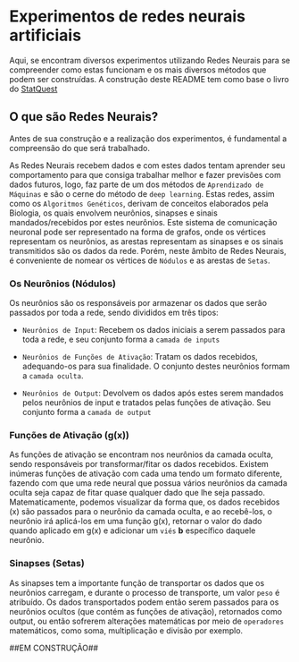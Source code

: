 # Experimentos de redes neurais artificiais

Aqui, se encontram diversos experimentos utilizando Redes Neurais para se compreender como estas funcionam e os mais diversos métodos que podem ser construídas.
A construção deste README tem como base o livro do [StatQuest](https://statquest.org/statquest-store/ "StatQuest Store")

## O que são Redes Neurais?

Antes de sua construção e a realização dos experimentos, é fundamental a compreensão do que será trabalhado. 

As Redes Neurais recebem dados e com estes dados tentam aprender seu comportamento para que consiga trabalhar melhor e fazer previsões com dados futuros, logo, faz parte de um dos métodos de `Aprendizado de Máquinas` e são o cerne do método de `deep learning`.
Estas redes, assim como os `Algoritmos Genéticos`, derivam de conceitos elaborados pela Biologia, os quais envolvem neurônios, sinapses e sinais mandados/recebidos por estes neurônios. Este sistema de comunicação neuronal pode ser representado na forma de grafos, onde os vértices representam os neurônios, as arestas representam as sinapses e os sinais transmitidos são os dados da rede. Porém, neste âmbito de Redes Neurais, é conveniente de nomear os vértices de `Nódulos` e as arestas de `Setas`.

### Os Neurônios (Nódulos)

Os neurônios são os responsáveis por armazenar os dados que serão passados por toda a rede, sendo divididos em três tipos:

- `Neurônios de Input`: Recebem os dados iniciais a serem passados para toda a rede, e seu conjunto forma a `camada de inputs`

- `Neurônios de Funções de Ativação`: Tratam os dados recebidos, adequando-os para sua finalidade. O conjunto destes neurônios formam a `camada oculta`.

- `Neurônios de Output`: Devolvem os dados após estes serem mandados pelos neurônios de input e tratados pelas funções de ativação. Seu conjunto forma a `camada de output`

### Funções de Ativação (g(x))

As funções de ativação se encontram nos neurônios da camada oculta, sendo responsáveis por transformar/fitar os dados recebidos. Existem inúmeras funções de ativação com cada uma tendo um formato diferente, fazendo com que uma rede neural que possua vários neurônios da camada oculta seja capaz de fitar quase qualquer dado que lhe seja passado.
Matematicamente, podemos visualizar da forma que, os dados recebidos (x) são passados para o neurônio da camada oculta, e ao recebê-los, o neurônio irá aplicá-los em uma função g(x), retornar o valor do dado quando aplicado em g(x) e adicionar um `viés` **b** específico daquele neurônio.

### Sinapses (Setas)

As sinapses tem a importante função de transportar os dados que os neurônios carregam, e durante o processo de transporte, um valor `peso` é atribuído. Os dados transportados podem então serem passados para os neurônios ocultos (que contém as funções de ativação), retornados como output, ou então sofrerem alterações matemáticas por meio de `operadores` matemáticos, como soma, multiplicação e divisão por exemplo.

##EM CONSTRUÇÃO##
